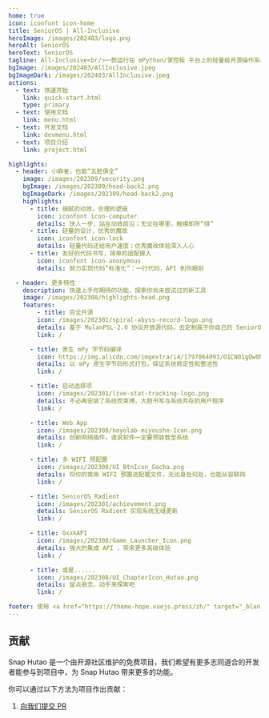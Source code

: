 ```yaml
---
home: true
icon: iconfont icon-home
title: SeniorOS | All-Inclusive
heroImage: /images/202403/logo.png
heroAlt: SeniorOS
heroText: SeniorOS
tagline: All-Inclusive<br/>一款运行在 mPython/掌控板 平台上的轻量级开源操作系统 （原 Flag OS）
bgImage: /images/202403/AllInclusive.jpeg
bgImageDark: /images/202403/AllInclusive.jpeg
actions:
  - text: 快速开始
    link: quick-start.html
    type: primary
  - text: 使用文档
    link: menu.html
  - text: 开发文档
    link: devmenu.html
  - text: 项目介绍
    link: project.html

highlights:
  - header: 小麻雀，也能“五脏俱全”
    image: /images/202309/security.png
    bgImage: /images/202309/head-back2.png
    bgImageDark: /images/202309/head-back2.png
    highlights:
      - title: 细腻的动效，合理的逻辑
        icon: iconfont icon-computer
        details: 快人一步，站在动效前沿；无论在哪里，触摸即所“得”
      - title: 轻量的设计，优秀的魔改
        icon: iconfont icon-lock
        details: 轻量代码还给用户速度；优秀魔改体验深入人心
      - title: 友好的代码书写，简单的适配接入
        icon: iconfont icon-anonymous
        details: 努力实现代码“标准化”：一行代码，API 到你眼前

  - header: 更多特性
    description: 快速上手你期待的功能，探索你尚未尝试过的新工具
    image: /images/202308/highlights-head.png
    features:
        - title: 完全开源
        icon: /images/202301/spiral-abyss-record-logo.png
        details: 基于 MulanPSL-2.0 协议开放源代码，去定制属于你自己的 SeniorOS
        link: /

      - title: 原生 mPy 字节码编译
        icon: https://img.alicdn.com/imgextra/i4/1797064093/O1CN01gOw0Nk1g6e0yjfAlD_!!1797064093.png_.webp
        details: 以 mPy 原生字节码形式打包，保证系统稳定性和整洁性
        link: /

      - title: 启动选择项
        icon: /images/202301/live-stat-tracking-logo.png
        details: 不必再安装了系统而束缚，大胆书写与系统共存的用户程序
        link: /

      - title: Web App
        icon: /images/202308/hoyolab-miyoushe-Icon.png
        details: 创新网络插件，谁说软件一定要预装载至系统
        link: /

      - title: 多 WIFI 预配置
        icon: /images/202308/UI_BtnIcon_Gacha.png
        details: 将你的常用 WIFI 预置进配置文件，无论身处何处，也能从容联网
        link: /

      - title: SeniorOS Radient
        icon: /images/202301/achievement.png
        details: SeniorOS Radient 实现系统无缝更新
        link: /

      - title: GxxkAPI
        icon: /images/202308/Game_Launcher_Icon.png
        details: 强大的集成 API ，带来更多高级体验
        link: /

      - title: 或是......
        icon: /images/202308/UI_ChapterIcon_Hutao.png
        details: 留点悬念，动手来探索吧
        link: /

footer: 使用 <a href="https://theme-hope.vuejs.press/zh/" target="_blank">VuePress Theme Hope</a> 主题构建 | SeniorOS - All-Inclusive
---
```


## 贡献

Snap Hutao 是一个由开源社区维护的免费项目，我们希望有更多志同道合的开发者能参与到项目中，为 Snap Hutao 带来更多的功能。

你可以通过以下方法为项目作出贡献：

1. [向我们提交 PR](https://gitee.com/can1425/mPython-SeniorOS/pulls)

<!-- @include: star-request.md -->